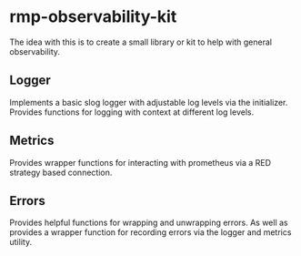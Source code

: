 # rmp-observability-kit
The idea with this is to create a small library or kit to help with general observability.

## Logger
Implements a basic slog logger with adjustable log levels via the initializer. 
Provides functions for logging with context at different log levels.

## Metrics
Provides wrapper functions for interacting with prometheus via a RED strategy based connection.

## Errors
Provides helpful functions for wrapping and unwrapping errors. 
As well as provides a wrapper function for recording errors via the logger and metrics utility.